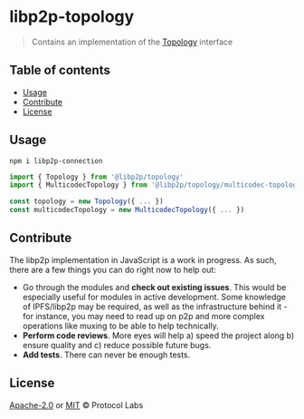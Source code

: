 # libp2p-topology <!-- omit in toc -->

> Contains an implementation of the [Topology](https://github.com/libp2p/js-libp2p-interfaces/blob/master/packages/libp2p-interfaces/src/topology/index.ts) interface

## Table of contents <!-- omit in toc -->

- [Usage](#usage)
- [Contribute](#contribute)
- [License](#license)

## Usage

```console
npm i libp2p-connection
```

```javascript
import { Topology } from '@libp2p/topology'
import { MulticodecTopology } from '@libp2p/topology/multicodec-topology'

const topology = new Topology({ ... })
const multicodecTopology = new MulticodecTopology({ ... })
```

## Contribute

The libp2p implementation in JavaScript is a work in progress. As such, there are a few things you can do right now to help out:

 - Go through the modules and **check out existing issues**. This would be especially useful for modules in active development. Some knowledge of IPFS/libp2p may be required, as well as the infrastructure behind it - for instance, you may need to read up on p2p and more complex operations like muxing to be able to help technically.
 - **Perform code reviews**. More eyes will help a) speed the project along b) ensure quality and c) reduce possible future bugs.
 - **Add tests**. There can never be enough tests.

## License

[Apache-2.0](LICENSE-APACHE) or [MIT](LICENSE-MIT) © Protocol Labs
